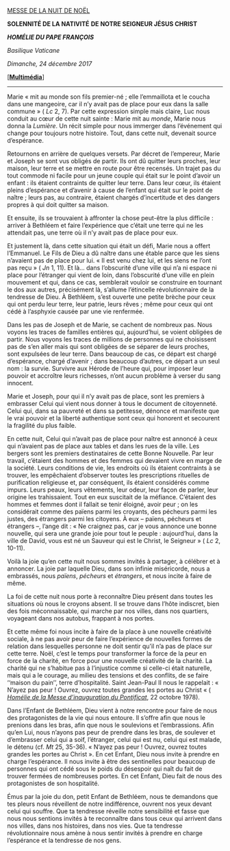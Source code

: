 [MESSE DE LA NUIT DE NOËL](http://www.vatican.va/news_services/liturgy/libretti/2017/20171224-libretto-natale_notte.pdf)

**SOLENNITÉ DE LA NATIVITÉ** **DE NOTRE SEIGNEUR JÉSUS CHRIST**

***HOMÉLIE DU PAPE FRANÇOIS***

*Basilique Vaticane*

*Dimanche, 24 décembre 2017*

\[**[Multimédia](http://w2.vatican.va/content/francesco/fr/events/event.dir.html/content/vaticanevents/fr/2017/12/24/messa-natale.html)**\]

* * *

Marie « mit au monde son fils premier-né ; elle l’emmaillota et le coucha dans une mangeoire, car il n’y avait pas de place pour eux dans la salle commune » ( *Lc* 2, 7). Par cette expression simple mais claire, Luc nous conduit au cœur de cette nuit sainte : Marie mit au *monde*, Marie nous donna la *Lumière*. Un récit simple pour nous immerger dans l’événement qui change pour toujours notre histoire. Tout, dans cette nuit, devenait source d’espérance.

Retournons en arrière de quelques versets. Par décret de l’empereur, Marie et Joseph se sont vus obligés de partir. Ils ont dû quitter leurs proches, leur maison, leur terre et se mettre en route pour être recensés. Un trajet pas du tout commode ni facile pour un jeune couple qui était sur le point d’avoir un enfant : ils étaient contraints de quitter leur terre. Dans leur cœur, ils étaient pleins d’espérance et d’avenir à cause de l’enfant qui était sur le point de naître ; leurs pas, au contraire, étaient chargés d’incertitude et des dangers propres à qui doit quitter sa maison.

Et ensuite, ils se trouvaient à affronter la chose peut-être la plus difficile : arriver à Bethléem et faire l’expérience que c’était une terre qui ne les attendait pas, une terre où il n’y avait pas de place pour eux.

Et justement là, dans cette situation qui était un défi, Marie nous a offert l’Emmanuel. Le Fils de Dieu a dû naître dans une étable parce que les siens n’avaient pas de place pour lui. « Il est venu chez lui, et les siens ne l’ont pas reçu » ( *Jn* 1, 11). Et là… dans l’obscurité d’une ville qui n’a ni espace ni place pour l’étranger qui vient de loin, dans l’obscurité d’une ville en plein mouvement et qui, dans ce cas, semblerait vouloir se construire en tournant le dos aux autres, précisément là, s’allume l’étincelle révolutionnaire de la tendresse de Dieu. À Bethléem, s’est ouverte une petite brèche pour ceux qui ont perdu leur terre, leur patrie, leurs rêves ; même pour ceux qui ont cédé à l’asphyxie causée par une vie renfermée.

Dans les pas de Joseph et de Marie, se cachent de nombreux pas. Nous voyons les traces de familles entières qui, aujourd’hui, se voient obligées de partir. Nous voyons les traces de millions de personnes qui ne choisissent pas de s’en aller mais qui sont obligées de se séparer de leurs proches, sont expulsées de leur terre. Dans beaucoup de cas, ce départ est chargé d’espérance, chargé d’avenir ; dans beaucoup d’autres, ce départ a un seul nom : la survie. Survivre aux Hérode de l’heure qui, pour imposer leur pouvoir et accroître leurs richesses, n’ont aucun problème à verser du sang innocent.

Marie et Joseph, pour qui il n’y avait pas de place, sont les premiers à embrasser Celui qui vient nous donner à tous le document de citoyenneté. Celui qui, dans sa pauvreté et dans sa petitesse, dénonce et manifeste que le vrai pouvoir et la liberté authentique sont ceux qui honorent et secourent la fragilité du plus faible.

En cette nuit, Celui qui n’avait pas de place pour naître est annoncé à ceux qui n’avaient pas de place aux tables et dans les rues de la ville. Les bergers sont les premiers destinataires de cette Bonne Nouvelle. Par leur travail, c’étaient des hommes et des femmes qui devaient vivre en marge de la société. Leurs conditions de vie, les endroits où ils étaient contraints à se trouver, les empêchaient d’observer toutes les prescriptions rituelles de purification religieuse et, par conséquent, ils étaient considérés comme impurs. Leurs peaux, leurs vêtements, leur odeur, leur façon de parler, leur origine les trahissaient. Tout en eux suscitait de la méfiance. C’étaient des hommes et femmes dont il fallait se tenir éloigné, avoir peur ; on les considérait comme des païens parmi les croyants, des pécheurs parmi les justes, des étrangers parmi les citoyens. À eux – païens, pécheurs et étrangers –, l’ange dit : « Ne craignez pas, car je vous annonce une bonne nouvelle, qui sera une grande joie pour tout le peuple : aujourd’hui, dans la ville de David, vous est né un Sauveur qui est le Christ, le Seigneur » ( *Lc* 2, 10-11).

Voilà la joie qu’en cette nuit nous sommes invités à partager, à célébrer et à annoncer. La joie par laquelle Dieu, dans son infinie miséricorde, nous a embrassés, nous *païens*, *pécheurs* et *étrangers*, et nous incite à faire de même.

La foi de cette nuit nous porte à reconnaître Dieu présent dans toutes les situations où nous le croyons absent. Il se trouve dans l’hôte indiscret, bien des fois méconnaissable, qui marche par nos villes, dans nos quartiers, voyageant dans nos autobus, frappant à nos portes.

Et cette même foi nous incite à faire de la place à une nouvelle créativité sociale, à ne pas avoir peur de faire l’expérience de nouvelles formes de relation dans lesquelles personne ne doit sentir qu’il n’a pas de place sur cette terre. Noël, c’est le temps pour transformer la force de la peur en force de la charité, en force pour une nouvelle créativité de la charité. La charité qui ne s’habitue pas à l’injustice comme si celle-ci était naturelle, mais qui a le courage, au milieu des tensions et des conflits, de se faire ‘‘maison du pain’’, terre d’hospitalité. Saint Jean-Paul II nous le rappelait : « N’ayez pas peur ! Ouvrez, ouvrez toutes grandes les portes au Christ « ( *[Homélie de la Messe d’inauguration du Pontificat](http://w2.vatican.va/content/john-paul-ii/fr/homilies/1978/documents/hf_jp-ii_hom_19781022_inizio-pontificato.html)*, 22 octobre 1978).

Dans l’Enfant de Bethléem, Dieu vient à notre rencontre pour faire de nous des protagonistes de la vie qui nous entoure. Il s’offre afin que nous le prenions dans les bras, afin que nous le soulevions et l’embrassions. Afin qu’en Lui, nous n’ayons pas peur de prendre dans les bras, de soulever et d’embrasser celui qui a soif, l’étranger, celui qui est nu, celui qui est malade, le détenu (cf. *Mt* 25, 35-36). « N’ayez pas peur ! Ouvrez, ouvrez toutes grandes les portes au Christ ». En cet Enfant, Dieu nous invite à prendre en charge l’espérance. Il nous invite à être des sentinelles pour beaucoup de personnes qui ont cédé sous le poids du désespoir qui naît du fait de trouver fermées de nombreuses portes. En cet Enfant, Dieu fait de nous des protagonistes de son hospitalité.

Émus par la joie du don, petit Enfant de Bethléem, nous te demandons que tes pleurs nous réveillent de notre indifférence, ouvrent nos yeux devant celui qui souffre. Que ta tendresse réveille notre sensibilité et fasse que nous nous sentions invités à te reconnaître dans tous ceux qui arrivent dans nos villes, dans nos histoires, dans nos vies. Que ta tendresse révolutionnaire nous amène à nous sentir invités à prendre en charge l’espérance et la tendresse de nos gens.